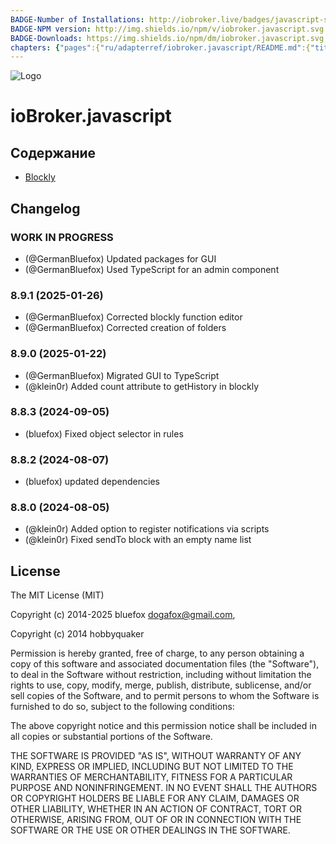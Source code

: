 ```yaml
---
BADGE-Number of Installations: http://iobroker.live/badges/javascript-stable.svg
BADGE-NPM version: http://img.shields.io/npm/v/iobroker.javascript.svg
BADGE-Downloads: https://img.shields.io/npm/dm/iobroker.javascript.svg
chapters: {"pages":{"ru/adapterref/iobroker.javascript/README.md":{"title":{"ru":"ioBroker.javascript"},"content":"ru/adapterref/iobroker.javascript/README.md"},"ru/adapterref/iobroker.javascript/blockly.md":{"title":{"ru":"Содержание"},"content":"ru/adapterref/iobroker.javascript/blockly.md"}}}
---
```

![Logo](../../admin/javascript.png)

# ioBroker.javascript

## Содержание

- [Blockly](blockly.md)

## Changelog
<!--
	### **WORK IN PROGRESS**
-->
### **WORK IN PROGRESS**

* (@GermanBluefox) Updated packages for GUI
* (@GermanBluefox) Used TypeScript for an admin component

### 8.9.1 (2025-01-26)

* (@GermanBluefox) Corrected blockly function editor
* (@GermanBluefox) Corrected creation of folders

### 8.9.0 (2025-01-22)
* (@GermanBluefox) Migrated GUI to TypeScript
* (@klein0r) Added count attribute to getHistory in blockly

### 8.8.3 (2024-09-05)
* (bluefox) Fixed object selector in rules

### 8.8.2 (2024-08-07)
* (bluefox) updated dependencies

### 8.8.0 (2024-08-05)
* (@klein0r) Added option to register notifications via scripts
* (@klein0r) Fixed sendTo block with an empty name list

## License
The MIT License (MIT)

Copyright (c) 2014-2025 bluefox <dogafox@gmail.com>,

Copyright (c) 2014      hobbyquaker

Permission is hereby granted, free of charge, to any person obtaining a copy
of this software and associated documentation files (the "Software"), to deal
in the Software without restriction, including without limitation the rights
to use, copy, modify, merge, publish, distribute, sublicense, and/or sell
copies of the Software, and to permit persons to whom the Software is
furnished to do so, subject to the following conditions:

The above copyright notice and this permission notice shall be included in
all copies or substantial portions of the Software.

THE SOFTWARE IS PROVIDED "AS IS", WITHOUT WARRANTY OF ANY KIND, EXPRESS OR
IMPLIED, INCLUDING BUT NOT LIMITED TO THE WARRANTIES OF MERCHANTABILITY,
FITNESS FOR A PARTICULAR PURPOSE AND NONINFRINGEMENT. IN NO EVENT SHALL THE
AUTHORS OR COPYRIGHT HOLDERS BE LIABLE FOR ANY CLAIM, DAMAGES OR OTHER
LIABILITY, WHETHER IN AN ACTION OF CONTRACT, TORT OR OTHERWISE, ARISING FROM,
OUT OF OR IN CONNECTION WITH THE SOFTWARE OR THE USE OR OTHER DEALINGS IN
THE SOFTWARE.